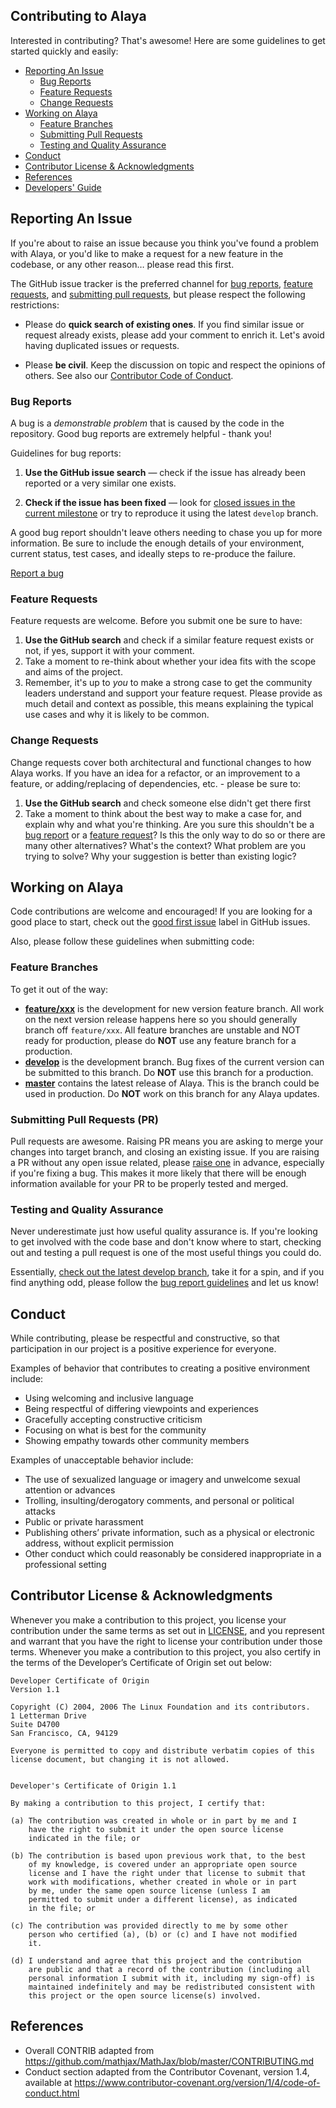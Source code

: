## Contributing to Alaya

Interested in contributing? That's awesome! Here are some guidelines to get started quickly and easily:
- [Reporting An Issue](#reporting-an-issue)
    - [Bug Reports](#bug-reports)
    - [Feature Requests](#feature-requests)
    - [Change Requests](#change-requests)
- [Working on Alaya](#working-on-Alaya)
    - [Feature Branches](#feature-branches)
    - [Submitting Pull Requests](#submitting-pull-requests)
    - [Testing and Quality Assurance](#testing-and-quality-assurance)
- [Conduct](#conduct)
- [Contributor License & Acknowledgments](#contributor-license--acknowledgments)
- [References](#references)
- [Developers' Guide](https://devdocs.alaya.network/alaya-devdocs/en/)

## Reporting An Issue

If you're about to raise an issue because you think you've found a problem with Alaya, or you'd like to make a request for a new feature in the codebase, or any other reason… please read this first.

The GitHub issue tracker is the preferred channel for [bug reports](#bug-reports), [feature requests](#feature-requests), and [submitting pull requests](#submitting-pull-requests), but please respect the following restrictions:

* Please do **quick search of existing ones**. If you find similar issue or request already exists, please add your comment to enrich it. Let's avoid having duplicated issues or requests. 

* Please **be civil**. Keep the discussion on topic and respect the opinions of others. See also our [Contributor Code of Conduct](#conduct).

### Bug Reports

A bug is a _demonstrable problem_ that is caused by the code in the repository. Good bug reports are extremely helpful - thank you!

Guidelines for bug reports:

1. **Use the GitHub issue search** &mdash; check if the issue has already been reported or a very similar one exists.

1. **Check if the issue has been fixed** &mdash; look for [closed issues in the current milestone](https://github.com/AlayaNetwork/Alaya-Go/issues?q=is%3Aissue+is%3Aclosed) or try to reproduce it using the latest `develop` branch.

A good bug report shouldn't leave others needing to chase you up for more information. Be sure to include the enough details of your environment, current status, test cases, and ideally steps to re-produce the failure.

[Report a bug](https://github.com/AlayaNetwork/Alaya-Go/issues/new?assignees=&labels=bug&template=bug.md&title=)

### Feature Requests

Feature requests are welcome. Before you submit one be sure to have:

1. **Use the GitHub search** and check if a similar feature request exists or not, if yes, support it with your comment.
1. Take a moment to re-think about whether your idea fits with the scope and aims of the project.
1. Remember, it's up to *you* to make a strong case to get the community leaders understand and support your feature request. Please provide as much detail and context as possible, this means explaining the typical use cases and why it is likely to be common.

### Change Requests

Change requests cover both architectural and functional changes to how Alaya works. If you have an idea for a refactor, or an improvement to a feature, or adding/replacing of dependencies, etc. - please be sure to:

1. **Use the GitHub search** and check someone else didn't get there first
1. Take a moment to think about the best way to make a case for, and explain why and what you're thinking. Are you sure this shouldn't be a [bug report](#bug-reports) or a [feature request](#feature-requests)?  Is this the only way to do so or there are many other alternatives? What's the context? What problem are you trying to solve? Why your suggestion is better than existing logic?

## Working on Alaya

Code contributions are welcome and encouraged! If you are looking for a good place to start, check out the [good first issue](https://github.com/AlayaNetwork/Alaya-Go/labels/good%20first%20issue) label in GitHub issues.

Also, please follow these guidelines when submitting code:

### Feature Branches

To get it out of the way:

- **[feature/xxx](https://github.com/AlayaNetwork/Alaya-Go/tree/feature/bump-version-to-0.16.0)** is the development for new version feature branch. All work on the next version release happens here so you should generally branch off `feature/xxx`. All feature branches are unstable and NOT ready for production, please do **NOT** use any feature branch for a production.
- **[develop](https://github.com/AlayaNetwork/Alaya-Go/tree/develop)** is the development branch. Bug fixes of the current version can be submitted to this branch. Do **NOT** use this branch for a production.
- **[master](https://github.com/AlayaNetwork/Alaya-Go/tree/master)** contains the latest release of Alaya. This is the branch could be used in production. Do **NOT** work on this branch for any Alaya updates. 

### Submitting Pull Requests (PR)

Pull requests are awesome. Raising PR means you are asking to merge your changes into target branch, and closing an existing issue. If you are raising a PR without any open issue related, please [raise one](#reporting-an-issue) in advance, especially if you're fixing a bug. This makes it more likely that there will be enough information available for your PR to be properly tested and merged. 

### Testing and Quality Assurance

Never underestimate just how useful quality assurance is. If you're looking to get involved with the code base and don't know where to start, checking out and testing a pull request is one of the most useful things you could do.

Essentially, [check out the latest develop branch](#working-on-Alaya), take it for a spin, and if you find anything odd, please follow the [bug report guidelines](#bug-reports) and let us know!

## Conduct

While contributing, please be respectful and constructive, so that participation in our project is a positive experience for everyone.

Examples of behavior that contributes to creating a positive environment include:
- Using welcoming and inclusive language
- Being respectful of differing viewpoints and experiences
- Gracefully accepting constructive criticism
- Focusing on what is best for the community
- Showing empathy towards other community members

Examples of unacceptable behavior include:
- The use of sexualized language or imagery and unwelcome sexual attention or advances
- Trolling, insulting/derogatory comments, and personal or political attacks
- Public or private harassment
- Publishing others’ private information, such as a physical or electronic address, without explicit permission
- Other conduct which could reasonably be considered inappropriate in a professional setting

## Contributor License & Acknowledgments

Whenever you make a contribution to this project, you license your contribution under the same terms as set out in [LICENSE](./COPYING), and you represent and warrant that you have the right to license your contribution under those terms.  Whenever you make a contribution to this project, you also certify in the terms of the Developer’s Certificate of Origin set out below:

```
Developer Certificate of Origin
Version 1.1

Copyright (C) 2004, 2006 The Linux Foundation and its contributors.
1 Letterman Drive
Suite D4700
San Francisco, CA, 94129

Everyone is permitted to copy and distribute verbatim copies of this
license document, but changing it is not allowed.


Developer's Certificate of Origin 1.1

By making a contribution to this project, I certify that:

(a) The contribution was created in whole or in part by me and I
    have the right to submit it under the open source license
    indicated in the file; or

(b) The contribution is based upon previous work that, to the best
    of my knowledge, is covered under an appropriate open source
    license and I have the right under that license to submit that
    work with modifications, whether created in whole or in part
    by me, under the same open source license (unless I am
    permitted to submit under a different license), as indicated
    in the file; or

(c) The contribution was provided directly to me by some other
    person who certified (a), (b) or (c) and I have not modified
    it.

(d) I understand and agree that this project and the contribution
    are public and that a record of the contribution (including all
    personal information I submit with it, including my sign-off) is
    maintained indefinitely and may be redistributed consistent with
    this project or the open source license(s) involved.
```

## References
* Overall CONTRIB adapted from https://github.com/mathjax/MathJax/blob/master/CONTRIBUTING.md
* Conduct section adapted from the Contributor Covenant, version 1.4, available at https://www.contributor-covenant.org/version/1/4/code-of-conduct.html
